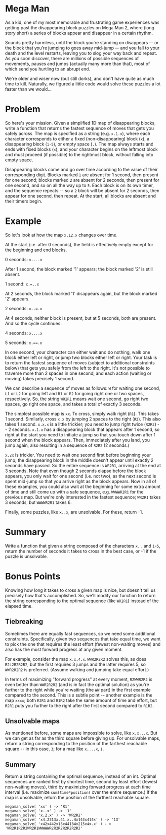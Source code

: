 # Mega Man

As a kid, one of my most memorable and frustrating game experiences was getting past the disappearing block puzzles on Mega Man 2, where (long story short) a series of blocks appear and disappear in a certain rhythm.

Sounds pretty harmless, until the block you're standing on disappears -- or the block that you're jumping to goes away mid-jump -- and you fall to your death and the level restarts, leaving you to slog your way back and repeat. As you soon discover, there are millions of possible sequences of movements, pauses and jumps (actually many more than that), most of which send you hurtling to an abrupt end.

We're older and wiser now (but still dorks), and don't have quite as much time to kill. Naturally, we figured a little code would solve these puzzles a lot faster than we would...

# Problem

So here's your mission. Given a simplified 1D map of disappearing blocks, write a function that returns the fastest sequence of moves that gets you safely across.
The map is specified as a string (e.g. `x.1.x`), where each character corresponds to either a fixed (non-disappearing) block (`x`), a disappearing block (`1-5`), or empty space (`.`). The map always starts and ends with fixed blocks (`x`), and your character begins on the leftmost block and must proceed (if possible) to the rightmost block, without falling into empty space.

Disappearing blocks come and go over time according to the value of their corresponding digit. Blocks marked `1` are absent for 1 second, then present for one second; blocks marked `2` are absent for 2 seconds, then present for one second, and so on all the way up to `5`. Each block is on its own timer, and the sequence repeats -- so a `2` block will be absent for 2 seconds, then appear for one second, then repeat. At the start, all blocks are absent and their timers begin.

# Example

So let's look at how the map `x.12.x` changes over time.

At the start (i.e. after 0 seconds), the field is effectively empty except for the beginning and end blocks.

0 seconds: `x....x`

After 1 second, the block marked '1' appears; the block marked '2' is still absent.

1 second: `x.=..x`

At 2 seconds, the block marked '1' disappears again, but the block marked '2' appears.

2 seconds: `x..=.x`

At 4 seconds, neither block is present, but at 5 seconds, both are present. And so the cycle continues.

4 seconds: `x....x`

5 seconds: `x.==.x`

In one second, your character can either wait and do nothing, walk one block either left or right, or jump two blocks either left or right. Your task is to return the fastest sequence of moves (subject to additional constraints below) that gets you safely from the left to the right. It's not possible to traverse more than 2 spaces in one second, and each action (waiting or moving) takes precisely 1 second.

We can describe a sequence of moves as follows: `W` for waiting one second, `L1` or `L2` for going left and `R1` or `R2` for going right one or two spaces, respectively. So, the string `WR2R1` means wait one second, go right two spaces, go right one space, and takes a total of exactly 3 seconds.

The simplest possible map is `xx`. To cross, simply walk right (`R1`). This takes 1 second. Similarly, cross `x.x` by jumping 2 spaces to the right (`R2`). This also takes 1 second. `x.x.x` is a little trickier; you need to jump right twice (`R2R2`) -- 2 seconds.
`x.1.x` has a disappearing block that appears after 1 second, so right at the start you need to initiate a jump so that you touch down after 1 second when the block appears. Then, immediately after you land, you jump again, also resulting in a sequence of `R2R2` (2 seconds.)

`x.2x` is trickier. You need to wait one second first before beginning your jump; the disappearing block in the middle doesn't appear until exactly 2 seconds have passed. So the entire sequence is `WR2R1`, arriving at the end at 3 seconds. Note that even though 2 seconds elapse before the block appears, you only wait for one second (i.e. not two), as the next second is spent mid-jump so that you arrive right as the block appears.
Now in all of these examples, you could also wait at the beginning for some extra amount of time and still come up with a safe sequence, e.g. `WWWWR2R1` for the previous map. But we're only interested in the fastest sequence; `WR2R1` takes 3 seconds, but `WWWWR2R1` takes 6.

Finally, some puzzles, like `x..x`, are unsolvable. For these, return -1.

# Summary

Write a function that given a string composed of the characters `x`, `.` and `1`-`5`, return the number of seconds it takes to cross in the best case, or -1 if the puzzle is unsolvable.

# Bonus Points

Knowing how long it takes to cross a given map is nice, but doesn't tell us precisely how that's accomplished. So, we'll modify our function to return the string corresponding to the optimal sequence (like `WR2R1`) instead of the elapsed time.

## Tiebreaking

Sometimes there are equally fast sequences, so we need some additional constraints. Specifically, given two sequences that take equal time, we want to pick the one that requires the least effort (fewest non-waiting moves) and also has the most forward progress at any given moment.

For example, consider the map `x.x.4.x`. `WWR2R2R2` solves this, as does `R2L2R2R2R2`, but the first requires 3 jumps and the latter requires 5, so `WWR2R2R2` is preferred. (Assume walking and jumping take equal effort.)

In terms of maximizing "forward progress" at every moment, `R2WWR2R2` is even better than `WWR2R2R2` (and is in fact the optimal solution) as you're further to the right while you're waiting (the `WW` part) in the first example compared to the second. This is a subtle point -- another example is the map `xxxx`; both `R2R1` and `R1R2` take the same amount of time and effort, but `R2R1` puts you further to the right after the first second compared to `R1R2`.

## Unsolvable maps

As mentioned before, some maps are impossible to solve, like `x.x...x`. But we can get as far as the third square before giving up. For unsolvable maps, return a string corresponding to the position of the farthest reachable square -- in this case, `3`; for a map like `x....x`, `1`.

## Summary

Return a string containing the optimal sequence, instead of an int. Optimal sequences are ranked first by shortest time, second by least effort (fewest non-waiting moves), third by maximizing forward progress at each time interval (i.e. maximize `sum(time*position)` over the entire sequence.) If the map is unsolvable, return the position of the farthest reachable square.

```
megaman_solve( 'xx' ) -> 'R1'
megaman_solve( 'x..x' ) -> '1'
megaman_solve( 'x.2.x' ) -> 'WR2R2'
megaman_solve( 'x4.2313x.41.x..4x143x414x' ) -> '13'
megaman_solve( 'x42x442x13x44134x215x4x.x' ) - > 'WR2R1R2R2WR2R1WWWWWR2R2R2R2R2R2R2'
```
